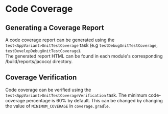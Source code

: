 # Code Coverage

## Generating a Coverage Report

A code coverage report can be generated  using the `test<AppVariant>UnitTestCoverage` task (e.g `testDebugUnitTestCoverage`, `testDevelopDebugUnitTestCoverage`).<br/>
The generated report HTML can be found in each module's corresponding /build/reports/jacoco/ directory.

## Coverage Verification

Code coverage can be verified using the `test<AppVariant>UnitTestCoverageVerification` task.
The minimum code-coverage percentage is 60% by default.
This can be changed by changing the value of `MINIMUM_COVERAGE` in `coverage.gradle`.
